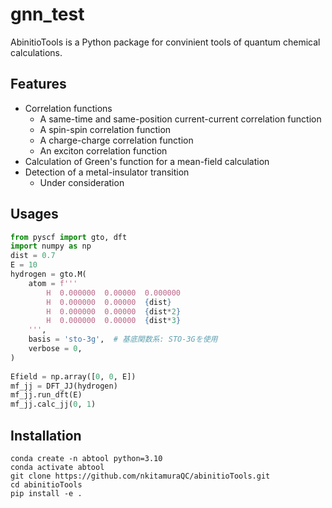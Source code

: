 # gnn_test
AbinitioTools is a Python package for convinient tools of quantum chemical calculations.

## Features
- Correlation functions
  - A same-time and same-position current-current correlation function
  - A spin-spin correlation function
  - A charge-charge correlation function
  - An exciton correlation function
- Calculation of Green's function for a mean-field calculation
- Detection of a metal-insulator transition
  - Under consideration

## Usages

```python
from pyscf import gto, dft
import numpy as np
dist = 0.7
E = 10
hydrogen = gto.M(
    atom = f'''
        H  0.000000  0.00000  0.000000
        H  0.000000  0.00000  {dist}
        H  0.000000  0.00000  {dist*2}
        H  0.000000  0.00000  {dist*3}
    ''',
    basis = 'sto-3g',  # 基底関数系: STO-3Gを使用
    verbose = 0,
)
    
Efield = np.array([0, 0, E])
mf_jj = DFT_JJ(hydrogen)
mf_jj.run_dft(E)
mf_jj.calc_jj(0, 1)
```

## Installation

```shell
conda create -n abtool python=3.10
conda activate abtool
git clone https://github.com/nkitamuraQC/abinitioTools.git
cd abinitioTools
pip install -e .
```
